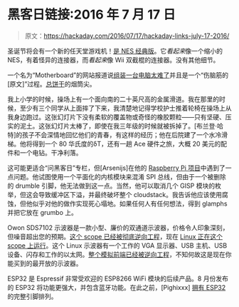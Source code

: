 # 黑客日链接:2016 年 7 月 17 日

> 原文：<https://hackaday.com/2016/07/17/hackaday-links-july-17-2016/>

圣诞节将会有一个新的任天堂游戏机！[是 NES 经典版](https://twitter.com/NintendoAmerica/status/753559995849990144/photo/1)。它*看起来*像一个缩小的 NES，有着怪异的连接器，而*看起来*像 Wii 双截棍的连接器。没有其他细节。

一个名为“Motherboard”的网站报道说[组装一台电脑太难了](http://motherboard.vice.com/read/pc-gaming-is-still-way-too-hard?trk_source=popular)并且是一个“伤脑筋的[原文]”过程。[总饼干](https://twitter.com/Totalbiscuit/status/753210603221712896)的烟筒尖。

我上小学的时候，操场上有一个面向南的二十英尺高的金属滑道。我在那里的时候，至少有三个同学从上面摔了下来，我清楚地记得学校护士推着轮椅在操场上从我身边跑过。这张幻灯片下没有柔软的覆盖物或奇怪的橡胶颗粒——只有坚硬、压实的泥土。这张幻灯片太棒了，即使在我三年级的时候就被拆掉了。[布兰登·哈特]的孩子不会深情地回忆他们的青春，有这样的经历；他在后院建了一个水冷滑梯。他将得到一个 80 华氏度的δT，还有一趟 Ace 硬件之旅，大概 20 美元的配件和一个电钻。干净利落。

这可能更适合“问黑客日”专栏，但[Arsenijs]在他的 [Raspberry Pi 项目](https://hackaday.io/project/12122-raspberry-pi-project)中遇到了一点问题。他试图使用一个平面化的内核模块来混淆 SPI 总线，但由于一个被删除的 drumble 引脚，他无法做到这一点。当然，他可以取消几个 GISP 模块的枚举，但这会导致缓冲区下溢，并最终破坏整个 cloudstack。我告诉他应该使用腐蚀，但他似乎对他的做作实现死心塌地。如果任何人有任何想法，得到 glamphs 并把它放在 grumbo 上。

Owon SDS7102 示波器是一款小型、廉价的双通道示波器，价格令人印象深刻，但噪音超出您的预期。[这个 scope 已经被彻底逆向工程](http://hackaday.com/2016/06/29/reverse-engineering-the-owon-sds7102-oscilloscope/)，现在 [Linux 正在这个 scope 上运行](http://blog.weinigel.se/2016/05/07/linux-on-sds7102.html)。这个 Linux 示波器有一个工作的 VGA 显示器、USB 主机、USB 设备、闪存和工作的以太网。[整个模拟前端已经被逆向工程](http://blog.weinigel.se/2016/07/15/sds7102-afe.html)，不知何故这是现在你能买到的最开放的示波器。

ESP32 是 Espressif 非常受欢迎的 ESP8266 WiFi 模块的后续产品。8 月份发布的 ESP32 将功能更强大，并包含蓝牙功能。在此之前，[Pighixxx] [拥有 ESP32](http://www.pighixxx.com/test/portfolio-items/new-esp32-espressif-specs/?portfolioID=337) 的完整引脚排列。